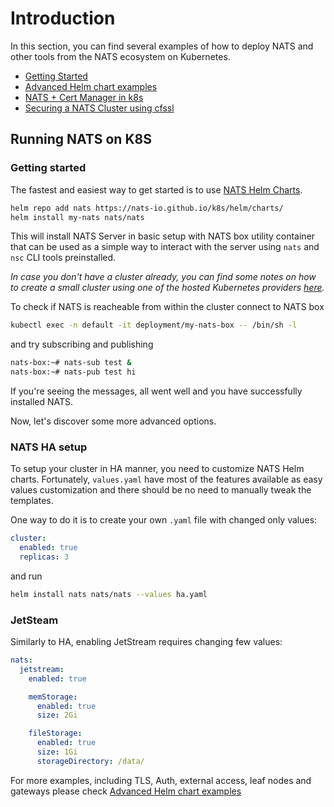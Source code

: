 # Introduction

In this section, you can find several examples of how to deploy NATS and other tools from the NATS ecosystem on Kubernetes.

* [Getting Started](nats-kubernetes.md#getting-started)
* [Advanced Helm chart examples](helm-charts.md)
* [NATS + Cert Manager in k8s](nats-cluster-and-cert-manager.md)
* [Securing a NATS Cluster using cfssl](operator-tls-setup-with-cfssl.md)

## Running NATS on K8S

### Getting started

The fastest and easiest way to get started is to use [NATS Helm Charts](https://github.com/nats-io/k8s/tree/main/helm/charts/nats).

```bash
helm repo add nats https://nats-io.github.io/k8s/helm/charts/
helm install my-nats nats/nats

```

This will install NATS Server in basic setup with NATS box utility container that can be used as a simple way to interact with the server using `nats` and `nsc` CLI tools preinstalled.


_In case you don't have a cluster already, you can find some notes on how to create a small cluster using one of the hosted Kubernetes providers_ [_here_](create-k8s-cluster.md)_._

To check if NATS is reacheable from within the cluster connect to NATS box

```bash
kubectl exec -n default -it deployment/my-nats-box -- /bin/sh -l
```

and try subscribing and publishing

```bash
nats-box:~# nats-sub test &
nats-box:~# nats-pub test hi
```

If you're seeing the messages, all went well and you have successfully installed NATS.

Now, let's discover some more advanced options.

### NATS HA setup

To setup your cluster in HA manner, you need to customize NATS Helm charts.
Fortunately, `values.yaml` have most of the features available as easy values customization and there should be no need to manually tweak the templates.

One way to do it is to create your own `.yaml` file with changed only values:

```yaml
cluster:
  enabled: true
  replicas: 3
```

and run

```bash
helm install nats nats/nats --values ha.yaml
```

### JetSteam

Similarly to HA, enabling JetStream requires changing few values:

```yaml
nats:
  jetstream:
    enabled: true

    memStorage:
      enabled: true
      size: 2Gi

    fileStorage:
      enabled: true
      size: 1Gi
      storageDirectory: /data/
```

For more examples, including TLS, Auth, external access, leaf nodes and gateways please check [Advanced Helm chart examples](helm-charts.md)
